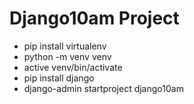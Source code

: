 # Django10am Project

* pip install virtualenv
* python -m venv venv
* active venv/bin/activate
* pip install django
* django-admin startproject django10am
